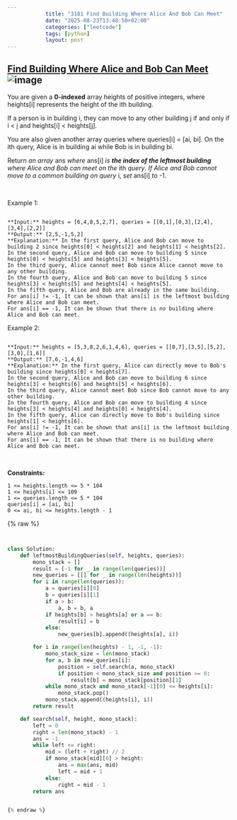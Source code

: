 ```yaml
---
            title: "3181 Find Building Where Alice And Bob Can Meet"
            date: "2025-08-23T13:48:50+02:00"
            categories: ["leetcode"]
            tags: [python]
            layout: post
---
```

            
## [Find Building Where Alice and Bob Can Meet](https://leetcode.com/problems/find-building-where-alice-and-bob-can-meet) ![image](https://img.shields.io/badge/Difficulty-Hard-red)

You are given a **0-indexed** array heights of positive integers, where heights[i] represents the height of the ith building.

If a person is in building i, they can move to any other building j if and only if i < j and heights[i] < heights[j].

You are also given another array queries where queries[i] = [ai, bi]. On the ith query, Alice is in building ai while Bob is in building bi.

Return *an array* ans *where* ans[i] *is **the index of the leftmost building** where Alice and Bob can meet on the* ith *query*. *If Alice and Bob cannot move to a common building on query* i, *set* ans[i] *to* -1.

 

Example 1:

```

**Input:** heights = [6,4,8,5,2,7], queries = [[0,1],[0,3],[2,4],[3,4],[2,2]]
**Output:** [2,5,-1,5,2]
**Explanation:** In the first query, Alice and Bob can move to building 2 since heights[0] < heights[2] and heights[1] < heights[2]. 
In the second query, Alice and Bob can move to building 5 since heights[0] < heights[5] and heights[3] < heights[5]. 
In the third query, Alice cannot meet Bob since Alice cannot move to any other building.
In the fourth query, Alice and Bob can move to building 5 since heights[3] < heights[5] and heights[4] < heights[5].
In the fifth query, Alice and Bob are already in the same building.  
For ans[i] != -1, It can be shown that ans[i] is the leftmost building where Alice and Bob can meet.
For ans[i] == -1, It can be shown that there is no building where Alice and Bob can meet.

```

Example 2:

```

**Input:** heights = [5,3,8,2,6,1,4,6], queries = [[0,7],[3,5],[5,2],[3,0],[1,6]]
**Output:** [7,6,-1,4,6]
**Explanation:** In the first query, Alice can directly move to Bob's building since heights[0] < heights[7].
In the second query, Alice and Bob can move to building 6 since heights[3] < heights[6] and heights[5] < heights[6].
In the third query, Alice cannot meet Bob since Bob cannot move to any other building.
In the fourth query, Alice and Bob can move to building 4 since heights[3] < heights[4] and heights[0] < heights[4].
In the fifth query, Alice can directly move to Bob's building since heights[1] < heights[6].
For ans[i] != -1, It can be shown that ans[i] is the leftmost building where Alice and Bob can meet.
For ans[i] == -1, It can be shown that there is no building where Alice and Bob can meet.

```

 

**Constraints:**

	1 <= heights.length <= 5 * 104
	1 <= heights[i] <= 109
	1 <= queries.length <= 5 * 104
	queries[i] = [ai, bi]
	0 <= ai, bi <= heights.length - 1

{% raw %}


```python


class Solution:
    def leftmostBuildingQueries(self, heights, queries):
        mono_stack = []
        result = [-1 for _ in range(len(queries))]
        new_queries = [[] for _ in range(len(heights))]
        for i in range(len(queries)):
            a = queries[i][0]
            b = queries[i][1]
            if a > b:
                a, b = b, a
            if heights[b] > heights[a] or a == b:
                result[i] = b
            else:
                new_queries[b].append((heights[a], i))

        for i in range(len(heights) - 1, -1, -1):
            mono_stack_size = len(mono_stack)
            for a, b in new_queries[i]:
                position = self.search(a, mono_stack)
                if position < mono_stack_size and position >= 0:
                    result[b] = mono_stack[position][1]
            while mono_stack and mono_stack[-1][0] <= heights[i]:
                mono_stack.pop()
            mono_stack.append((heights[i], i))
        return result

    def search(self, height, mono_stack):
        left = 0
        right = len(mono_stack) - 1
        ans = -1
        while left <= right:
            mid = (left + right) // 2
            if mono_stack[mid][0] > height:
                ans = max(ans, mid)
                left = mid + 1
            else:
                right = mid - 1
        return ans


{% endraw %}
```
